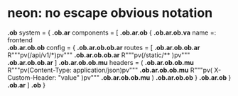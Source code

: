 # neon: no escape obvious notation




__.ob__ system = {
__.ob.ar__ components = [
__.ob.ar.ob__ {
__.ob.ar.ob.va__ name =:   frontend   
__.ob.ar.ob.ob__ config = {
__.ob.ar.ob.ob.ar__ routes = [
__.ob.ar.ob.ob.ar__     R"""pv(/api/v1/*)pv"""
__.ob.ar.ob.ob.ar__     R"""pv(/static/**  )pv"""
__.ob.ar.ob.ob.ar__ ]
__.ob.ar.ob.ob.mu__ headers = (
__.ob.ar.ob.ob.mu__     R"""pv(Content-Type: application/json)pv"""
__.ob.ar.ob.ob.mu__     R"""pv(   X-Custom-Header: "value"   )pv"""
__.ob.ar.ob.ob.mu__ )
__.ob.ar.ob.ob__ }
__.ob.ar.ob__ }
__.ob.ar__ ]
__.ob__ }